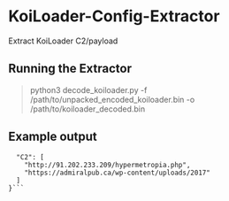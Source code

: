 # KoiLoader-Config-Extractor
Extract KoiLoader C2/payload

## Running the Extractor
> python3 decode_koiloader.py -f /path/to/unpacked_encoded_koiloader.bin -o /path/to/koiloader_decoded.bin

## Example output
```{
  "C2": [
    "http://91.202.233.209/hypermetropia.php",
    "https://admiralpub.ca/wp-content/uploads/2017"
  ]
}```